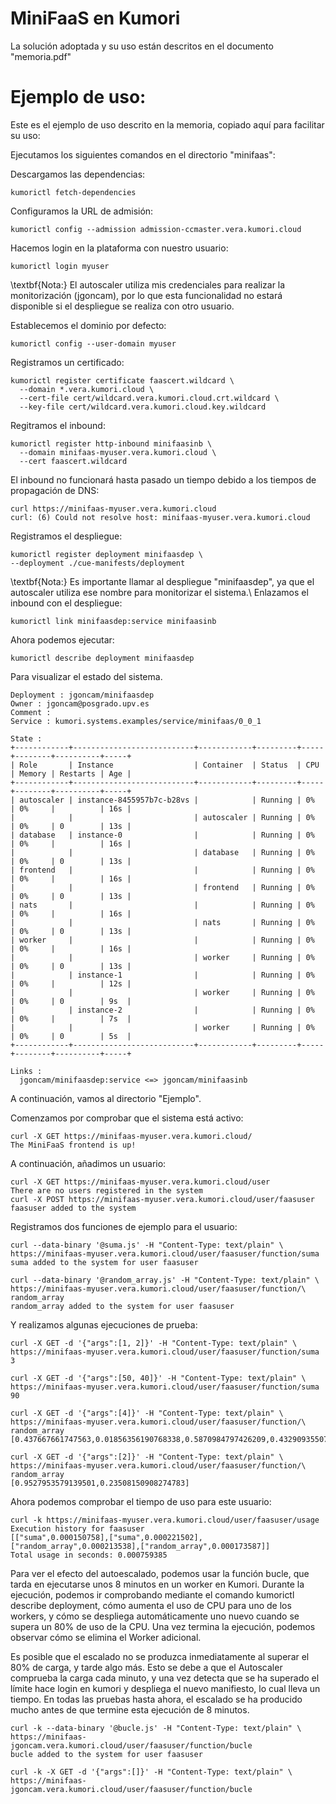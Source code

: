 # MiniFaaS en Kumori
La solución adoptada y su uso están descritos en el documento "memoria.pdf"

# Ejemplo de uso:
Este es el ejemplo de uso descrito en la memoria, copiado aquí para facilitar su uso:

Ejecutamos los siguientes comandos en el directorio "minifaas":

Descargamos las dependencias:

```kumorictl fetch-dependencies```

Configuramos la URL de admisión:

```kumorictl config --admission admission-ccmaster.vera.kumori.cloud```

Hacemos login en la plataforma con nuestro usuario:

```kumorictl login myuser```

\textbf{Nota:} El autoscaler utiliza mis credenciales para realizar la monitorización (jgoncam), por lo que esta funcionalidad no estará disponible si el despliegue se realiza con otro usuario.

Establecemos el dominio por defecto:

```kumorictl config --user-domain myuser```

Registramos un certificado:

```
kumorictl register certificate faascert.wildcard \
  --domain *.vera.kumori.cloud \
  --cert-file cert/wildcard.vera.kumori.cloud.crt.wildcard \
  --key-file cert/wildcard.vera.kumori.cloud.key.wildcard
  ```
  
Regitramos el inbound:

```
kumorictl register http-inbound minifaasinb \
  --domain minifaas-myuser.vera.kumori.cloud \
  --cert faascert.wildcard
  ```
  
El inbound no funcionará hasta pasado un tiempo debido a los tiempos de propagación de DNS:

```
curl https://minifaas-myuser.vera.kumori.cloud
curl: (6) Could not resolve host: minifaas-myuser.vera.kumori.cloud
```

Registramos el despliegue:

```
kumorictl register deployment minifaasdep \
--deployment ./cue-manifests/deployment
```

\textbf{Nota:} Es importante llamar al despliegue "minifaasdep", ya que el autoscaler utiliza ese nombre para monitorizar el sistema.\\
Enlazamos el inbound con el despliegue:

```kumorictl link minifaasdep:service minifaasinb```

Ahora podemos ejecutar:

```kumorictl describe deployment minifaasdep```

Para visualizar el estado del sistema.

```
Deployment : jgoncam/minifaasdep
Owner : jgoncam@posgrado.upv.es
Comment : 
Service : kumori.systems.examples/service/minifaas/0_0_1

State :
+------------+---------------------------+------------+---------+-----+--------+----------+-----+
| Role       | Instance                  | Container  | Status  | CPU | Memory | Restarts | Age |
+------------+---------------------------+------------+---------+-----+--------+----------+-----+
| autoscaler | instance-8455957b7c-b28vs |            | Running | 0%  | 0%     |          | 16s |
|            |                           | autoscaler | Running | 0%  | 0%     | 0        | 13s |
| database   | instance-0                |            | Running | 0%  | 0%     |          | 16s |
|            |                           | database   | Running | 0%  | 0%     | 0        | 13s |
| frontend   |                           |            | Running | 0%  | 0%     |          | 16s |
|            |                           | frontend   | Running | 0%  | 0%     | 0        | 13s |
| nats       |                           |            | Running | 0%  | 0%     |          | 16s |
|            |                           | nats       | Running | 0%  | 0%     | 0        | 13s |
| worker     |                           |            | Running | 0%  | 0%     |          | 16s |
|            |                           | worker     | Running | 0%  | 0%     | 0        | 13s |
|            | instance-1                |            | Running | 0%  | 0%     |          | 12s |
|            |                           | worker     | Running | 0%  | 0%     | 0        | 9s  |
|            | instance-2                |            | Running | 0%  | 0%     |          | 7s  |
|            |                           | worker     | Running | 0%  | 0%     | 0        | 5s  |
+------------+---------------------------+------------+---------+-----+--------+----------+-----+

Links :
  jgoncam/minifaasdep:service <=> jgoncam/minifaasinb
  ```

A continuación, vamos al directorio "Ejemplo".

Comenzamos por comprobar que el sistema está activo:

```
curl -X GET https://minifaas-myuser.vera.kumori.cloud/
The MiniFaaS frontend is up!
```

A continuación, añadimos un usuario:

```
curl -X GET https://minifaas-myuser.vera.kumori.cloud/user
There are no users registered in the system
curl -X POST https://minifaas-myuser.vera.kumori.cloud/user/faasuser
faasuser added to the system
```

Registramos dos funciones de ejemplo para el usuario:

```
curl --data-binary '@suma.js' -H "Content-Type: text/plain" \
https://minifaas-myuser.vera.kumori.cloud/user/faasuser/function/suma
suma added to the system for user faasuser

curl --data-binary '@random_array.js' -H "Content-Type: text/plain" \
https://minifaas-myuser.vera.kumori.cloud/user/faasuser/function/\
random_array
random_array added to the system for user faasuser
```

Y realizamos algunas ejecuciones de prueba:

```
curl -X GET -d '{"args":[1, 2]}' -H "Content-Type: text/plain" \
https://minifaas-myuser.vera.kumori.cloud/user/faasuser/function/suma
3

curl -X GET -d '{"args":[50, 40]}' -H "Content-Type: text/plain" \
https://minifaas-myuser.vera.kumori.cloud/user/faasuser/function/suma
90

curl -X GET -d '{"args":[4]}' -H "Content-Type: text/plain" \
https://minifaas-myuser.vera.kumori.cloud/user/faasuser/function/\
random_array
[0.437667661747563,0.01856356190768338,0.5870984797426209,0.4329093550785834]

curl -X GET -d '{"args":[2]}' -H "Content-Type: text/plain" \
https://minifaas-myuser.vera.kumori.cloud/user/faasuser/function/\
random_array
[0.9527953579139501,0.23508150908274783]
```

Ahora podemos comprobar el tiempo de uso para este usuario:

```
curl -k https://minifaas-myuser.vera.kumori.cloud/user/faasuser/usage
Execution history for faasuser
[["suma",0.000150758],["suma",0.000221502],
["random_array",0.000213538],["random_array",0.000173587]]
Total usage in seconds: 0.000759385
```

Para ver el efecto del autoescalado, podemos usar la función bucle, que tarda en ejecutarse unos 8 minutos en un worker en Kumori. Durante la ejecución, podemos ir comprobando mediante el comando kumorictl describe deployment, cómo aumenta el uso de CPU para uno de los workers, y cómo se despliega automáticamente uno nuevo cuando se supera un 80\% de uso de la CPU. Una vez termina la ejecución, podemos observar cómo se elimina el Worker adicional.

Es posible que el escalado no se produzca inmediatamente al superar el 80\% de carga, y tarde algo más. Esto se debe a que el Autoscaler comprueba la carga cada minuto, y una vez detecta que se ha superado el límite hace login en kumori y despliega el nuevo manifiesto, lo cual lleva un tiempo. En todas las pruebas hasta ahora, el escalado se ha producido mucho antes de que termine esta ejecución de 8 minutos.

```
curl -k --data-binary '@bucle.js' -H "Content-Type: text/plain" \
https://minifaas-jgoncam.vera.kumori.cloud/user/faasuser/function/bucle
bucle added to the system for user faasuser

curl -k -X GET -d '{"args":[]}' -H "Content-Type: text/plain" \
https://minifaas-jgoncam.vera.kumori.cloud/user/faasuser/function/bucle
```
